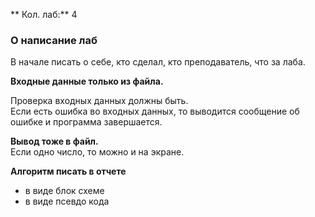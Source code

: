 ** Кол. лаб:** 4

### О написание лаб

В начале писать о себе, кто сделал, кто преподаватель, что за лаба.  


**Входные данные только из файла.**  

Проверка входных данных должны быть.  
Если есть ошибка во входных данных, то выводится сообщение об ошибке и программа завершается.  

**Вывод тоже в файл.**  
Если одно число, то можно и на экране.  


**Алгоритм писать в отчете**  
* в виде блок схеме   
* в виде псевдо кода







